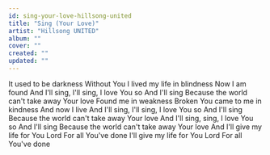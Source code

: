 ```yaml
---
id: sing-your-love-hillsong-united
title: "Sing (Your Love)"
artist: "Hillsong UNITED"
album: ""
cover: ""
created: ""
updated: ""
---
```


It used to be darkness
Without You
I lived my life in blindness
Now I am found
And I'll sing, I'll sing, I love You so
And I'll sing
Because the world can't take away
Your love
Found me in weakness
Broken
You came to me in kindness
And now I live
And I'll sing, I'll sing, I love You so
And I'll sing
Because the world can't take away
Your love
And I'll sing, sing, I love You so
And I'll sing
Because the world can't take away
Your love
And I'll give my life for You Lord
For all You've done
I'll give my life for You Lord
For all You've done